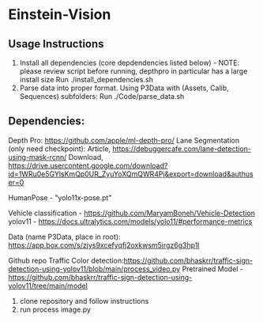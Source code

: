 # Einstein-Vision

## Usage Instructions

1. Install all dependencies (core depdendencies listed below) - NOTE: please review script before running, depthpro in particular has a large install size
    Run ./install_dependencies.sh
2. Parse data into proper format. Using P3Data with (Assets, Calib, Sequences) subfolders:
    Run ./Code/parse_data.sh

## Dependencies:

Depth Pro: https://github.com/apple/ml-depth-pro/
Lane Segmentation (only need checkpoint): 
    Article, https://debuggercafe.com/lane-detection-using-mask-rcnn/
    Download, https://drive.usercontent.google.com/download?id=1WRu0e5GYlsKmQp0UR_ZyuYoXQmQWR4Pj&export=download&authuser=0

HumanPose - "yolo11x-pose.pt"

Vehicle classification - https://github.com/MaryamBoneh/Vehicle-Detection
yolov11 - https://docs.ultralytics.com/models/yolo11/#performance-metrics

Data (name P3Data, place in root): https://app.box.com/s/zjys9xcefyqfj2oxkwsm5irgz6g3hp1l

Github repo Traffic Color detection:https://github.com/bhaskrr/traffic-sign-detection-using-yolov11/blob/main/process_video.py
Pretrained Model - https://github.com/bhaskrr/traffic-sign-detection-using-yolov11/tree/main/model
1. clone repository and follow instructions
2. run process image.py
